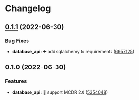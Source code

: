 # Changelog

## [0.1.1](https://github.com/AnzhiZhang/MCDReforgedPlugins/compare/database_api-v0.1.0...database_api-v0.1.1) (2022-06-30)


### Bug Fixes

* **database_api:** ➕ add sqlalchemy to requirements ([6957125](https://github.com/AnzhiZhang/MCDReforgedPlugins/commit/69571250bdece2f92fb22ff92eb785e7427daa2e))

## 0.1.0 (2022-06-30)


### Features

* **database_api:** 🔖 support MCDR 2.0 ([5354048](https://github.com/AnzhiZhang/MCDReforgedPlugins/commit/53540488d0cbb7ba945b17182ac7b127753d97c8))
